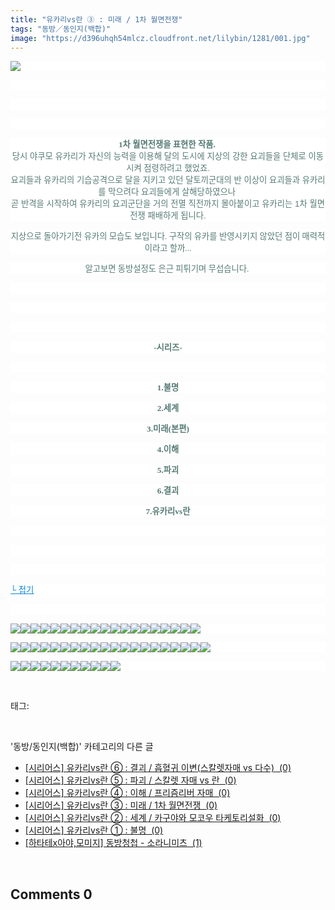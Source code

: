 ```yaml
---
title: "유카리vs란 ③ : 미래 / 1차 월면전쟁"
tags: "동방／동인지(백합)"
image: "https://d396uhqh54mlcz.cloudfront.net/lilybin/1281/001.jpg"
---
```

<div class="article">
<div class="area_view">
<p style="text-align: justify; background: white"><img src="{{ site.imgserver7 }}/lilybin/1281/001.jpg"/><span style="color:#557a74; font-family:돋움; font-size:10pt">
</span></p><p style="text-align: justify; background: white"> 
 </p><p style="text-align: justify; background: white"> 
 </p><p style="text-align: center; background: white">
 </p><p style="text-align: center; background: white"><span style="color:#557a74; font-size:10pt"><span style="font-family:돋움"><strong>1차 월면전쟁을 표현한 작품. </strong><br/>당시</span><span style="font-family:Arial">
</span><span style="font-family:돋움">야쿠모</span><span style="font-family:Arial">
</span><span style="font-family:돋움">유카리가</span><span style="font-family:Arial">
</span><span style="font-family:돋움">자신의</span><span style="font-family:Arial">
</span><span style="font-family:돋움">능력을</span><span style="font-family:Arial">
</span><span style="font-family:돋움">이용해</span><span style="font-family:Arial">
</span><span style="font-family:돋움">달의</span><span style="font-family:Arial">
</span><span style="font-family:돋움">도시에</span><span style="font-family:Arial">
</span><span style="font-family:돋움">지상의</span><span style="font-family:Arial">
</span><span style="font-family:돋움">강한</span><span style="font-family:Arial">
</span><span style="font-family:돋움">요괴들을</span><span style="font-family:Arial">
</span><span style="font-family:돋움">단체로</span><span style="font-family:Arial">
</span><span style="font-family:돋움">이동시켜</span><span style="font-family:Arial">
</span><span style="font-family:돋움">점령하려고</span><span style="font-family:Arial">
</span><span style="font-family:돋움">했었죠</span><span style="font-family:Arial">.<br/></span><span style="font-family:돋움">요괴들과</span><span style="font-family:Arial">
</span><span style="font-family:돋움">유카리의</span><span style="font-family:Arial">
</span><span style="font-family:돋움">기습공격으로</span><span style="font-family:Arial">
</span><span style="font-family:돋움">달을</span><span style="font-family:Arial">
</span><span style="font-family:돋움">지키고</span><span style="font-family:Arial">
</span><span style="font-family:돋움">있던</span><span style="font-family:Arial">
</span><span style="font-family:돋움">달토끼군대의</span><span style="font-family:Arial">
</span><span style="font-family:돋움">반</span><span style="font-family:Arial">
</span><span style="font-family:돋움">이상이</span><span style="font-family:Arial">
</span><span style="font-family:돋움">요괴들과</span><span style="font-family:Arial">
</span><span style="font-family:돋움">유카리를</span><span style="font-family:Arial">
</span><span style="font-family:돋움">막으려다</span><span style="font-family:Arial">
</span><span style="font-family:돋움">요괴들에게</span><span style="font-family:Arial">
</span><span style="font-family:돋움">살해당하였으나</span><span style="font-family:Arial"> <br/></span><span style="font-family:돋움">곧</span><span style="font-family:Arial">
</span><span style="font-family:돋움">반격을</span><span style="font-family:Arial">
</span><span style="font-family:돋움">시작하여</span><span style="font-family:Arial">
</span><span style="font-family:돋움">유카리의</span><span style="font-family:Arial">
</span><span style="font-family:돋움">요괴군단을</span><span style="font-family:Arial">
</span><span style="font-family:돋움">거의</span><span style="font-family:Arial">
</span><span style="font-family:돋움">전멸</span><span style="font-family:Arial">
</span><span style="font-family:돋움">직전까지</span><span style="font-family:Arial">
</span><span style="font-family:돋움">몰아붙이고</span><span style="font-family:Arial">
</span><span style="font-family:돋움">유카리는</span><span style="font-family:Arial"> 1</span><span style="font-family:돋움">차</span><span style="font-family:Arial">
</span><span style="font-family:돋움">월면전쟁</span><span style="font-family:Arial">
</span><span style="font-family:돋움">패배하게</span><span style="font-family:Arial">
</span><span style="font-family:돋움">됩니다</span><span style="font-family:Arial">.</span><span style="font-family:돋움">
</span></span></p><p style="text-align: center; background: white"><span style="color:#557a74; font-family:돋움; font-size:10pt">지상으로 돌아가기전 유카의 모습도 보입니다. 구작의 유카를 반영시키지 않았던 점이 매력적이라고 할까...
</span></p><p style="text-align: center; background: white"><span style="color:#557a74; font-family:돋움; font-size:10pt">알고보면 동방설정도 은근 피튀기며 무섭습니다. 
</span></p><p style="text-align: center; background: white"> 
 </p><p style="text-align: center; background: white">
 </p><p style="text-align: center; background: white">
 </p><p style="text-align: center; background: white"><span style="color:#557a74; font-family:돋움; font-size:10pt"><strong>-시리즈-</strong>
</span></p><p style="text-align: center; background: white"> 
 </p><p style="text-align: center; background: white"><span style="color:#557a74; font-family:돋움; font-size:10pt"><strong>1.불명</strong>
</span></p><p style="text-align: center; background: white"><span style="color:#557a74; font-family:돋움; font-size:10pt"><strong>2.세계</strong>
</span></p><p style="text-align: center; background: white"><span style="color:#557a74; font-family:돋움; font-size:10pt"><strong>3.미래(본편)</strong>
</span></p><p style="text-align: center; background: white"><span style="color:#557a74; font-family:돋움; font-size:10pt"><strong>4.이해</strong>
</span></p><p style="text-align: center; background: white"><span style="color:#557a74; font-family:돋움; font-size:10pt"><strong>5.파괴</strong>
</span></p><p style="text-align: center; background: white"><span style="color:#557a74; font-family:돋움; font-size:10pt"><strong>6.결괴</strong>
</span></p><p style="text-align: center; background: white"><span style="color:#557a74; font-family:돋움; font-size:10pt"><strong>7.유카리vs란</strong>
</span></p><p style="text-align: justify; background: white"> 
 </p><p style="text-align: justify; background: white"> 
 </p><p style="text-align: justify; background: white"> 
 </p><p style="text-align: justify; background: white"><a href="http://blog.naver.com/PostView.nhn?blogId=cjb0236&amp;logNo=150150100937&amp;parentCategoryNo=&amp;categoryNo=41&amp;viewDate=&amp;isShowPopularPosts=false&amp;from=postView"><span style="color:#0482d6; font-family:돋움; font-size:10pt; text-decoration:underline">└ 접기</span></a><span style="color:#557a74; font-family:돋움; font-size:10pt">
</span></p><p style="text-align: justify; background: white"> 
 </p><p style="text-align: justify; background: white"><img src="{{ site.imgserver7 }}/lilybin/1281/002.jpg"/><img src="{{ site.imgserver7 }}/lilybin/1281/003.jpg"/><img src="{{ site.imgserver7 }}/lilybin/1281/004.jpg"/><img src="{{ site.imgserver7 }}/lilybin/1281/005.jpg"/><img src="{{ site.imgserver7 }}/lilybin/1281/006.jpg"/><img src="{{ site.imgserver7 }}/lilybin/1281/007.jpg"/><img src="{{ site.imgserver7 }}/lilybin/1281/008.jpg"/><img src="{{ site.imgserver7 }}/lilybin/1281/009.jpg"/><img src="{{ site.imgserver7 }}/lilybin/1281/010.jpg"/><img src="{{ site.imgserver7 }}/lilybin/1281/011.jpg"/><img src="{{ site.imgserver7 }}/lilybin/1281/012.jpg"/><img src="{{ site.imgserver7 }}/lilybin/1281/013.jpg"/><img src="{{ site.imgserver7 }}/lilybin/1281/014.jpg"/><img src="{{ site.imgserver7 }}/lilybin/1281/015.jpg"/><img src="{{ site.imgserver7 }}/lilybin/1281/016.jpg"/><img src="{{ site.imgserver7 }}/lilybin/1281/017.jpg"/><img src="{{ site.imgserver7 }}/lilybin/1281/018.jpg"/><img src="{{ site.imgserver7 }}/lilybin/1281/019.jpg"/><img src="{{ site.imgserver7 }}/lilybin/1281/020.jpg"/><span style="color:black; font-family:돋움; font-size:10pt">
</span></p><p style="text-align: justify; background: white"><img src="{{ site.imgserver7 }}/lilybin/1281/021.jpg"/><img src="{{ site.imgserver7 }}/lilybin/1281/022.jpg"/><img src="{{ site.imgserver7 }}/lilybin/1281/023.jpg"/><img src="{{ site.imgserver7 }}/lilybin/1281/024.jpg"/><img src="{{ site.imgserver7 }}/lilybin/1281/025.jpg"/><img src="{{ site.imgserver7 }}/lilybin/1281/026.jpg"/><img src="{{ site.imgserver7 }}/lilybin/1281/027.jpg"/><img src="{{ site.imgserver7 }}/lilybin/1281/028.jpg"/><img src="{{ site.imgserver7 }}/lilybin/1281/029.jpg"/><img src="{{ site.imgserver7 }}/lilybin/1281/030.jpg"/><img src="{{ site.imgserver7 }}/lilybin/1281/031.jpg"/><img src="{{ site.imgserver7 }}/lilybin/1281/032.jpg"/><img src="{{ site.imgserver7 }}/lilybin/1281/033.jpg"/><img src="{{ site.imgserver7 }}/lilybin/1281/034.jpg"/><img src="{{ site.imgserver7 }}/lilybin/1281/035.jpg"/><img src="{{ site.imgserver7 }}/lilybin/1281/036.jpg"/><img src="{{ site.imgserver7 }}/lilybin/1281/037.jpg"/><img src="{{ site.imgserver7 }}/lilybin/1281/038.jpg"/><img src="{{ site.imgserver7 }}/lilybin/1281/039.jpg"/><img src="{{ site.imgserver7 }}/lilybin/1281/040.jpg"/><span style="color:black; font-family:돋움; font-size:10pt">
</span></p><p style="text-align: justify; background: white"><img src="{{ site.imgserver7 }}/lilybin/1281/041.jpg"/><img src="{{ site.imgserver7 }}/lilybin/1281/042.jpg"/><img src="{{ site.imgserver7 }}/lilybin/1281/043.jpg"/><img src="{{ site.imgserver7 }}/lilybin/1281/044.jpg"/><img src="{{ site.imgserver7 }}/lilybin/1281/045.jpg"/><img src="{{ site.imgserver7 }}/lilybin/1281/046.jpg"/><img src="{{ site.imgserver7 }}/lilybin/1281/047.jpg"/><img src="{{ site.imgserver7 }}/lilybin/1281/048.jpg"/><img src="{{ site.imgserver7 }}/lilybin/1281/049.jpg"/><img src="{{ site.imgserver7 }}/lilybin/1281/050.jpg"/><img src="{{ site.imgserver7 }}/lilybin/1281/051.jpg"/></p>
</div></div><br/>
<div class="tagTrail">
<p>태그: </p>
<ul>
</ul>
</div><br/>
<div class="another">
<p>'동방/동인지(백합)' 카테고리의 다른 글</p>
<ul>
<li><a href="/lilybin_1284">
[시리어스] 유카리vs란 ⑥ : 결괴 / 흡혈귀 이변(스칼렛자매 vs 다수)  (0)
</a></li>
<li><a href="/lilybin_1283">
[시리어스] 유카리vs란 ⑤ : 파괴 / 스칼렛 자매 vs 란  (0)
</a></li>
<li><a href="/lilybin_1282">
[시리어스] 유카리vs란 ④ : 이해 / 프리즘리버 자매  (0)
</a></li>
<li><a href="/lilybin_1281">
[시리어스] 유카리vs란 ③ : 미래 / 1차 월면전쟁  (0)
</a></li>
<li><a href="/lilybin_1280">
[시리어스] 유카리vs란 ② : 세계 / 카구야와 모코우 타케토리설화  (0)
</a></li>
<li><a href="/lilybin_1279">
[시리어스] 유카리vs란 ① : 불명  (0)
</a></li>
<li><a href="/lilybin_1278">
[하타테x아야,모미지] 동방청첩 - 소라니미츠  (1)
</a></li>
</ul>
</div><br/>
<div class="comment">
<h2 class="bold">Comments <span id="commentCount1281">0</span></h2>
<div style="clear:both;">
<div id="entry1281Comment" style="display:block">
</div>
</div>
</div><br/>
<br/>
<p id="refer"></p>
<br/>

